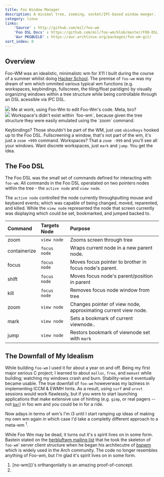 ```yaml
---
title: Foo Window Manager
description: A minimal tree, zooming, socket/IPC-based window manger.
category: linux
links:
    'Source' : http://github.com/mil/foo-wm
    'Foo DSL Docs' : https://github.com/mil/foo-wm/blob/master/FOO-DSL.md
    'Aur PKGBUILD' : https://aur.archlinux.org/packages/foo-wm-git/
sort_index: 0
---
```

## Overview
Foo-WM was an idealistic, minimalistc wm for X11 I built during the course of a summer whilist doing [Hacker School]().  The premise of `foo-wm` was my dream of wm which ommited various typical wm functions (e.g. workspaces, keybindings, fullscreen, the tiling/float paridigm) by visually organizing windows within a tree structure while being controllable through an DSL acessible via IPC DSL.

<div class='captioned-image'>
<img src="/interfaces/Foo-Wm/kind-of-busy.png">
<span class='caption'>Me at work, using Foo-Wm to edit Foo-Wm's code. Meta, bro?</span>
</div>

<div class='captioned-image'>
<img src="/interfaces/Foo-Wm/node-sketch.jpg">
<span class='caption'>Workspace's didn't exist within `foo-wm`, because given the tree structure they were easily emulated using the `zoom` command.</span>
</div>


Keybindings? Those shouldn't be part of the WM, just use <code>xbindkeys</code> hooked up to the Foo DSL. Fullscreening a window, that's not part of the wm, it's just a <code>zoom +999</code> command. Workspaces? That a `zoom -999` and you'll see all your windows. Want discrete workspaces, just <code>mark</code> and <code>jump</code>. You get the idea.

## The Foo DSL
The Foo DSL was the small set of commands defined for interacting with `foo-wm`. All commands in the Foo DSL operatated on two pointers nodes within the tree - the <code>active node</code> and <code>view node</code>.

The <code>active node</code> controlled the node currently throughputting mouse and keybaord events; which was capable of being changed, moved, reparented, and killed. While the <code>view node</code> represented the node that screen currently was dsiplaying which could be set, bookmarked, and jumped backed to.

|Command   |Targets Node | Purpose |
|:---------|:------------|:--------|
|zoom      | `view node` | Zooms screen through tree |
|containerize | `focus node` | Wraps current node in a new parent node. |
|focus | `focus node` | Moves focus pointer to brother in focus node's parent. |
|shift | `focus node` | Moves focus node's parent/position in parent |
| kill | `focus node` | Removes focus node window from tree |
| zoom | `view node` | Changes pointer of view node, approximating current view node. |
| mark | `view node` | Sets a bookmark of current viewnode.. |
| jump | `view node` | Restors bookmark of viewnode set with `mark` |

## The Downfall of My Idealism
While building `foo-wm` I used it for about a year on and off. Being my first major serious C project; I learned to about `malloc`, `free`, and `memset` while building; watching my windows crash and burn. Stability-wise it eventually became usable.  The true downfall of `foo-wm` howeverwas my laziness in implementing ICCM & EWMH hints. As a result, using `surf` and `urxvt` sessions would work flawlessly, but if you were to start launching applications that make extensive use of hinting (e.g. `gimp`, or real pagers -- not [`bar`]()) in foo wm and you could be in for a ride.

Now adays in terms of wm's I'm i3 until I start ramping up ideas of making my own wm again in which case I'd take a completly different approach to a meta-wm <sup>1</sup>.

While Foo Wm may be dead, it turns out it's s spirit lives on in some form. Bastein stated on the [herbluftwm mailing list]() that he took the skeleton of `foo-wm`' server client structure when he began his architecutre of [bspwm]() which is widely used in the Arch community. The code no longer resembles anything of Foo-wm, but I'm glad it's spirit lives on in some form.

<ol class='footnotes'>
<li>[no-wm]()'s orthangonlaity is an amazing proof-of-concept.</li>
<li></li>
</ol>
